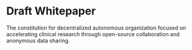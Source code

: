 # Draft Whitepaper
The constitution for decentralized autonomous organization focused on accelerating clinical research through open-source collaboration and anonymous data sharing.

